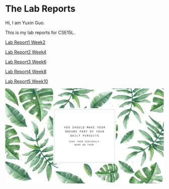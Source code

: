 # The Lab Reports

Hi, I am Yuxin Guo. 

This is my lab reports for CSE15L.

[Lab Report1 Week2](https://yuxinguo13.github.io/cse15l-lab-reports/lab-report-1-week-2.html)


[Lab Report2 Week4](https://yuxinguo13.github.io/cse15l-lab-reports/lab-report-2-week-4.html)

[Lab Report3 Week6](https://yuxinguo13.github.io/cse15l-lab-reports/lab-report-3-week-6.html)

[Lab Report4 Week8](https://yuxinguo13.github.io/cse15l-lab-reports/lab-report-4-week-8.html)

[Lab Report5 Week10](https://yuxinguo13.github.io/cse15l-lab-reports/lab-report-5-week-10.html)

<img src = "Hi.jpg" alt = "drawing" width = 700/>
